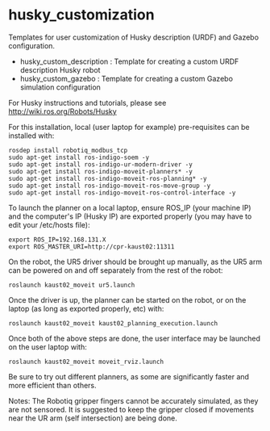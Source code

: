 husky_customization
===================

Templates for user customization of Husky description (URDF) and Gazebo configuration.

 - husky_custom_description : Template for creating a custom URDF description Husky robot
 - husky_custom_gazebo : Template for creating a custom Gazebo simulation configuration

For Husky instructions and tutorials, please see http://wiki.ros.org/Robots/Husky

For this installation, local (user laptop for example) pre-requisites can be installed with:
```
rosdep install robotiq_modbus_tcp
sudo apt-get install ros-indigo-soem -y
sudo apt-get install ros-indigo-ur-modern-driver -y
sudo apt-get install ros-indigo-moveit-planners* -y
sudo apt-get install ros-indigo-moveit-ros-planning* -y
sudo apt-get install ros-indigo-moveit-ros-move-group -y
sudo apt-get install ros-indigo-moveit-ros-control-interface -y
```
To launch the planner on a local laptop, ensure ROS_IP (your machine IP) and the computer's IP (Husky IP) are exported properly (you may have to edit your /etc/hosts file):
```
export ROS_IP=192.168.131.X
export ROS_MASTER_URI=http://cpr-kaust02:11311
```

On the robot, the UR5 driver should be brought up manually, as the UR5 arm can be powered on and off separately from the rest of the robot:
```
roslaunch kaust02_moveit ur5.launch
```
Once the driver is up, the planner can be started on the robot, or on the laptop (as long as exported properly, etc) with:
```
roslaunch kaust02_moveit kaust02_planning_execution.launch
```

Once both of the above steps are done, the user interface may be launched on the user laptop with:
```
roslaunch kaust02_moveit moveit_rviz.launch
```

Be sure to try out different planners, as some are significantly faster and more efficient than others.

Notes:
The Robotiq gripper fingers cannot be accurately simulated, as they are not sensored. It is suggested to keep the gripper closed if movements near the UR arm (self intersection) are being done.
